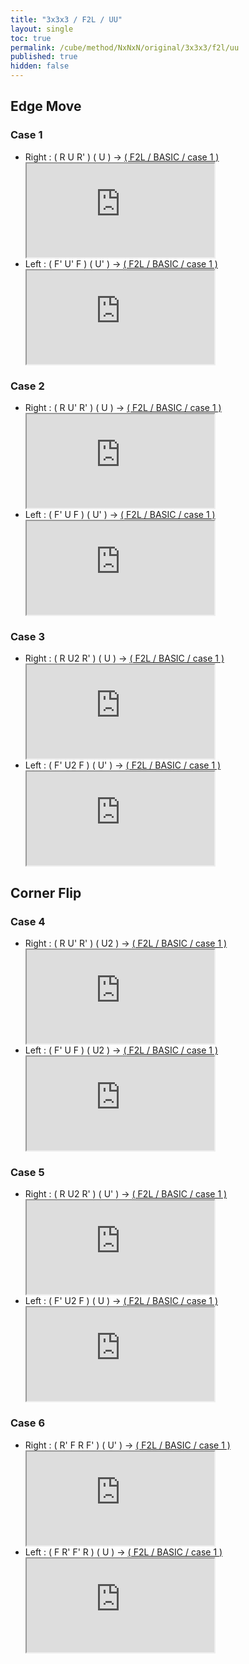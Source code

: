 ```yaml
---
title: "3x3x3 / F2L / UU"
layout: single
toc: true
permalink: /cube/method/NxNxN/original/3x3x3/f2l/uu
published: true
hidden: false
---
```


<head>
  <base target="_blank">
  <link
    rel   = "stylesheet"
    type  = "text/css"
    href  = "/assets/css/ruwix/iframe.css"
  >
</head>



## Edge Move

### Case 1

- Right : ( R U R' ) ( U ) -> [( F2L / BASIC / case 1 )](/cube/method/NxNxN/original/3x3x3/f2l/basic#case-1)
  <div class="iframe-wrapper">
    <iframe
      scrolling="no"
      src="https://ruwix.com/widget/3d/?alg=R%20U%20R'%20U%20R%20U%20R'&colored=F%20FD%20R%20RD%20FR%20FRD&hover=9&speed=500&flags=canvas"
    ></iframe>
  </div>
- Left : ( F' U' F ) ( U' ) -> [( F2L / BASIC / case 1 )](/cube/method/NxNxN/original/3x3x3/f2l/basic#case-1)
  <div class="iframe-wrapper">
    <iframe
      scrolling="no"
      src="https://ruwix.com/widget/3d/?alg=F'%20U'%20F%20U'%20F'%20U'%20F&colored=F%20FD%20R%20RD%20FR%20FRD&hover=9&speed=500&flags=canvas"
    ></iframe>
  </div>

### Case 2

- Right : ( R U' R' ) ( U ) -> [( F2L / BASIC / case 1 )](/cube/method/NxNxN/original/3x3x3/f2l/basic#case-1)
  <div class="iframe-wrapper">
    <iframe
      scrolling="no"
      src="https://ruwix.com/widget/3d/?alg=R%20U'%20R'%20U%20R%20U%20R'&colored=F%20FD%20R%20RD%20FR%20FRD&hover=9&speed=500&flags=canvas"
    ></iframe>
  </div>
- Left : ( F' U F ) ( U' ) -> [( F2L / BASIC / case 1 )](/cube/method/NxNxN/original/3x3x3/f2l/basic#case-1)
  <div class="iframe-wrapper">
    <iframe
      scrolling="no"
      src="https://ruwix.com/widget/3d/?alg=F'%20U%20F%20U'%20F'%20U'%20F&colored=F%20FD%20R%20RD%20FR%20FRD&hover=9&speed=500&flags=canvas"
    ></iframe>
  </div>

### Case 3

- Right : ( R U2 R' ) ( U ) -> [( F2L / BASIC / case 1 )](/cube/method/NxNxN/original/3x3x3/f2l/basic#case-1)
  <div class="iframe-wrapper">
    <iframe
      scrolling="no"
      src="https://ruwix.com/widget/3d/?alg=R%20U2'%20R'%20U%20%20F'%20U'%20F&colored=F%20FD%20R%20RD%20FR%20FRD&hover=9&speed=500&flags=canvas"
    ></iframe>
  </div>
- Left : ( F' U2 F ) ( U' ) -> [( F2L / BASIC / case 1 )](/cube/method/NxNxN/original/3x3x3/f2l/basic#case-1)
  <div class="iframe-wrapper">
    <iframe
      scrolling="no"
      src="https://ruwix.com/widget/3d/?alg=F'%20U2%20F%20U'%20%20R%20U%20R'&colored=F%20FD%20R%20RD%20FR%20FRD&hover=9&speed=500&flags=canvas"
    ></iframe>
  </div>



## Corner Flip

### Case 4

- Right : ( R U' R' ) ( U2 ) -> [( F2L / BASIC / case 1 )](/cube/method/NxNxN/original/3x3x3/f2l/basic#case-1)
  <div class="iframe-wrapper">
    <iframe
      scrolling="no"
      src="https://ruwix.com/widget/3d/?alg=R%20U'%20R'%20U2'%20F'%20U'%20F&colored=F%20FD%20R%20RD%20FR%20FRD&hover=9&speed=500&flags=canvas"
    ></iframe>
  </div>
- Left : ( F' U F ) ( U2 ) -> [( F2L / BASIC / case 1 )](/cube/method/NxNxN/original/3x3x3/f2l/basic#case-1)
  <div class="iframe-wrapper">
    <iframe
      scrolling="no"
      src="https://ruwix.com/widget/3d/?alg=F'%20U%20F%20U2%20R%20U%20R'&colored=F%20FD%20R%20RD%20FR%20FRD&hover=9&speed=500&flags=canvas"
    ></iframe>
  </div>

### Case 5

- Right : ( R U2 R' ) ( U' ) -> [( F2L / BASIC / case 1 )](/cube/method/NxNxN/original/3x3x3/f2l/basic#case-1)
  <div class="iframe-wrapper">
    <iframe
      scrolling="no"
      src="https://ruwix.com/widget/3d/?alg=R%20U2'%20R'%20U'%20R%20U%20R'&colored=F%20FD%20R%20RD%20FR%20FRD&hover=9&speed=500&flags=canvas"
    ></iframe>
  </div>
- Left : ( F' U2 F ) ( U ) -> [( F2L / BASIC / case 1 )](/cube/method/NxNxN/original/3x3x3/f2l/basic#case-1)
  <div class="iframe-wrapper">
    <iframe
      scrolling="no"
      src="https://ruwix.com/widget/3d/?alg=F'%20U2%20F%20U%20F'%20U'%20F&colored=F%20FD%20R%20RD%20FR%20FRD&hover=9&speed=500&flags=canvas"
    ></iframe>
  </div>

### Case 6

- Right : ( R' F R F' ) ( U' ) -> [( F2L / BASIC / case 1 )](/cube/method/NxNxN/original/3x3x3/f2l/basic#case-1)
  <div class="iframe-wrapper">
    <iframe
      scrolling="no"
      src="https://ruwix.com/widget/3d/?alg=R'%20F%20R%20F'%20U'%20F'%20U'%20F&colored=F%20FD%20R%20RD%20FR%20FRD&hover=9&speed=500&flags=canvas"
    ></iframe>
  </div>
- Left : ( F R' F' R ) ( U ) -> [( F2L / BASIC / case 1 )](/cube/method/NxNxN/original/3x3x3/f2l/basic#case-1)
  <div class="iframe-wrapper">
    <iframe
      scrolling="no"
      src="https://ruwix.com/widget/3d/?alg=F%20R'%20F'%20R%20U%20R%20U%20R'&colored=F%20FD%20R%20RD%20FR%20FRD&hover=9&speed=500&flags=canvas"
    ></iframe>
  </div>
